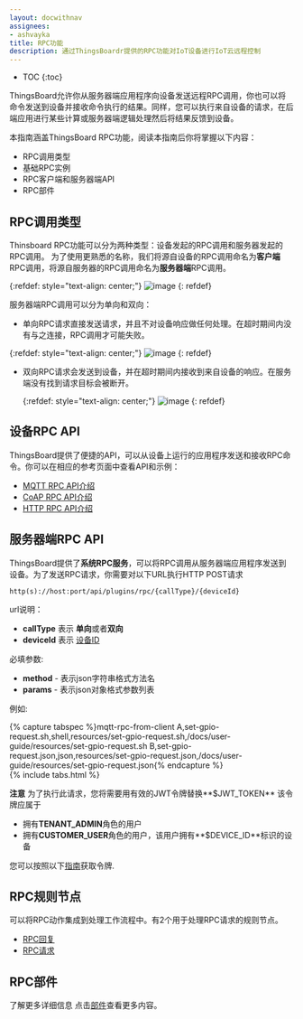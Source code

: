 ```yaml
---
layout: docwithnav
assignees:
- ashvayka
title: RPC功能
description: 通过ThingsBoardr提供的RPC功能对IoT设备进行IoT云远程控制
---
```


* TOC
{:toc}

ThingsBoard允许你从服务器端应用程序向设备发送远程RPC调用，你也可以将命令发送到设备并接收命令执行的结果。同样，您可以执行来自设备的请求，在后端应用进行某些计算或服务器端逻辑处理然后将结果反馈到设备。

本指南涵盖ThingsBoard RPC功能，阅读本指南后你将掌握以下内容：

- RPC调用类型
- 基础RPC实例
- RPC客户端和服务器端API
- RPC部件

## RPC调用类型

Thinsboard RPC功能可以分为两种类型：设备发起的RPC调用和服务器发起的RPC调用。
为了使用更熟悉的名称，我们将源自设备的RPC调用命名为**客户端**RPC调用，将源自服务器的RPC调用命名为**服务器端**RPC调用。
  
   {:refdef: style="text-align: center;"}
   ![image](/images/user-guide/client-side-rpc.svg)
   {: refdef}  

服务器端RPC调用可以分为单向和双向：
 
 - 	单向RPC请求直接发送请求，并且不对设备响应做任何处理。在超时期间内没有与之连接，RPC调用才可能失败。
   
   {:refdef: style="text-align: center;"}
   ![image](/images/user-guide/one-way-rpc.svg)
   {: refdef}
   
 - 双向RPC请求会发送到设备，并在超时期间内接收到来自设备的响应。在服务端没有找到请求目标会被断开。

   {:refdef: style="text-align: center;"}
   ![image](/images/user-guide/two-way-rpc.svg)
   {: refdef}


## 设备RPC API

ThingsBoard提供了便捷的API，可以从设备上运行的应用程序发送和接收RPC命令。你可以在相应的参考页面中查看API和示例：

 - [MQTT RPC API介绍](/docs/reference/mqtt-api/#rpc-api)
 - [CoAP RPC API介绍](/docs/reference/coap-api/#rpc-api)
 - [HTTP RPC API介绍](/docs/reference/http-api/#rpc-api) 

## 服务器端RPC API

ThingsBoard提供了**系统RPC服务**，可以将RPC调用从服务器端应用程序发送到设备。为了发送RPC请求，你需要对以下URL执行HTTP POST请求

```shell
http(s)://host:port/api/plugins/rpc/{callType}/{deviceId}
```
url说明：
 - **callType** 表示 **单向**或者**双向**
 - **deviceId** 表示 [设备ID](/docs/user-guide/ui/devices/#get-device-id)

必填参数: 
 
 - **method** - 表示json字符串格式方法名
 - **params** - 表示json对象格式参数列表

例如:

{% capture tabspec %}mqtt-rpc-from-client
A,set-gpio-request.sh,shell,resources/set-gpio-request.sh,/docs/user-guide/resources/set-gpio-request.sh
B,set-gpio-request.json,json,resources/set-gpio-request.json,/docs/user-guide/resources/set-gpio-request.json{% endcapture %}  
{% include tabs.html %}

**注意** 为了执行此请求，您将需要用有效的JWT令牌替换**$JWT_TOKEN**
该令牌应属于

 - 拥有**TENANT_ADMIN**角色的用户
 - 拥有**CUSTOMER_USER**角色的用户，该用户拥有**$DEVICE_ID**标识的设备
 
您可以按照以下[指南](/docs/reference/rest-api/#rest-api-auth)获取令牌.

## RPC规则节点
可以将RPC动作集成到处理工作流程中。有2个用于处理RPC请求的规则节点。

-  [RPC回复](/docs/user-guide/rule-engine-2-0/action-nodes/#rpc-call-reply-node) 
-  [RPC请求](/docs/user-guide/rule-engine-2-0/action-nodes/#rpc-call-request-node) 

## RPC部件

了解更多详细信息 点击[部件](/docs/user-guide/ui/widget-library/#gpio-widgets)查看更多内容。